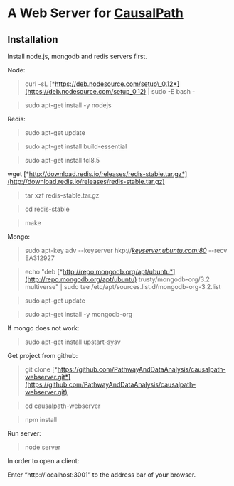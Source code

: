 A Web Server for [CausalPath](https://github.com/PathwayAndDataAnalysis/causalpath)
=======================================


Installation
------------

Install node.js, mongodb and redis servers first.

Node:

>curl -sL
[*https://deb.nodesource.com/setup\_0.12*](https://deb.nodesource.com/setup_0.12)
>| sudo -E bash -

>sudo apt-get install -y nodejs

Redis:

>sudo apt-get update

>sudo apt-get install build-essential

>sudo apt-get install tcl8.5

wget
[*http://download.redis.io/releases/redis-stable.tar.gz*](http://download.redis.io/releases/redis-stable.tar.gz)

>tar xzf redis-stable.tar.gz

>cd redis-stable

>make

Mongo:

>sudo apt-key adv --keyserver
hkp://[*keyserver.ubuntu.com:80*](http://keyserver.ubuntu.com/) --recv
EA312927

>echo "deb
[*http://repo.mongodb.org/apt/ubuntu*](http://repo.mongodb.org/apt/ubuntu)
trusty/mongodb-org/3.2 multiverse" | sudo tee
/etc/apt/sources.list.d/mongodb-org-3.2.list

>sudo apt-get update

>sudo apt-get install -y mongodb-org

If mongo does not work:

>sudo apt-get install upstart-sysv

Get project from github:

>git clone
[*https://github.com/PathwayAndDataAnalysis/causalpath-webserver.git*](https://github.com/PathwayAndDataAnalysis/causalpath-webserver.git)

>cd causalpath-webserver

>npm install

Run server:

>node server

In order to open a client:

Enter “http://localhost:3001” to the address bar of your browser. <span
id="_lzkutpoc5320" class="anchor"></span>
